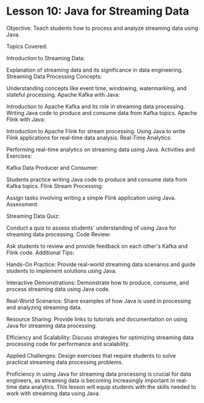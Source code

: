 # Lesson 10: Java for Streaming Data

Objective: Teach students how to process and analyze streaming data using Java.

Topics Covered:

Introduction to Streaming Data:

Explanation of streaming data and its significance in data engineering.
Streaming Data Processing Concepts:

Understanding concepts like event time, windowing, watermarking, and stateful processing.
Apache Kafka with Java:

Introduction to Apache Kafka and its role in streaming data processing.
Writing Java code to produce and consume data from Kafka topics.
Apache Flink with Java:

Introduction to Apache Flink for stream processing.
Using Java to write Flink applications for real-time data analysis.
Real-Time Analytics:

Performing real-time analytics on streaming data using Java.
Activities and Exercises:

Kafka Data Producer and Consumer:

Students practice writing Java code to produce and consume data from Kafka topics.
Flink Stream Processing:

Assign tasks involving writing a simple Flink application using Java.
Assessment:

Streaming Data Quiz:

Conduct a quiz to assess students' understanding of using Java for streaming data processing.
Code Review:

Ask students to review and provide feedback on each other's Kafka and Flink code.
Additional Tips:

Hands-On Practice: Provide real-world streaming data scenarios and guide students to implement solutions using Java.

Interactive Demonstrations: Demonstrate how to produce, consume, and process streaming data using Java code.

Real-World Scenarios: Share examples of how Java is used in processing and analyzing streaming data.

Resource Sharing: Provide links to tutorials and documentation on using Java for streaming data processing.

Efficiency and Scalability: Discuss strategies for optimizing streaming data processing code for performance and scalability.

Applied Challenges: Design exercises that require students to solve practical streaming data processing problems.

Proficiency in using Java for streaming data processing is crucial for data engineers, as streaming data is becoming increasingly important in real-time data analytics. This lesson will equip students with the skills needed to work with streaming data using Java.
